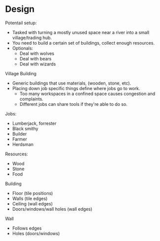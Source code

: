 Design
======

Potentail setup:

- Tasked with turning a mostly unused space near a river into a small village/trading hub.
- You need to build a certain set of buildings, collect enough resources.
- Optionals:
    - Deal with wolves
    - Deal with bears
    - Deal with wizards

Village Building

- Generic buildings that use materials, (wooden, stone, etc).
- Placing down job specific things define where jobs go to work. 
    - Too many workspaces in a confined space causes congestion and complaints.
    - Different jobs can share tools if they're able to do so.


Jobs:
- Lumberjack, forrester
- Black smithy
- Builder
- Farmer
- Herdsman


Resources:
- Wood
- Stone
- Food


Building
- Floor (tile positions)
- Walls (tile edges)
- Ceiling (wall edges)
- Doors/windows/wall holes (wall edges)


Wall
- Follows edges
- Holes (doors/windows)
